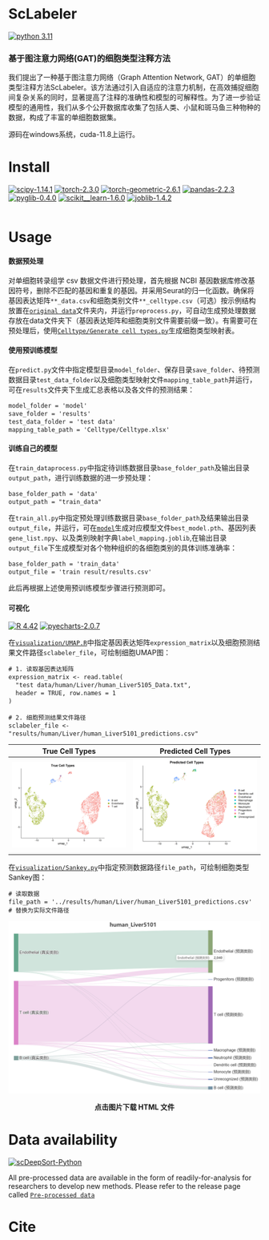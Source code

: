 # ScLabeler

[![python 3.11](https://img.shields.io/badge/python-3.11-brightgreen)](https://www.python.org/) 

### 基于图注意力网络(GAT)的细胞类型注释方法
我们提出了一种基于图注意力网络（Graph Attention Network, GAT）的单细胞类型注释方法ScLabeler。该方法通过引入自适应的注意力机制，在高效捕捉细胞间复杂关系的同时，显著提高了注释的准确性和模型的可解释性。为了进一步验证模型的通用性，我们从多个公开数据库收集了包括人类、小鼠和斑马鱼三种物种的数据，构成了丰富的单细胞数据集。

源码在windows系统，cuda-11.8上运行。

# Install

[![scipy-1.14.1](https://img.shields.io/badge/scipy-1.14.1-yellowgreen)](https://github.com/scipy/scipy) [![torch-2.3.0](https://img.shields.io/badge/torch-1.6.0-orange)](https://github.com/pytorch/pytorch) [![torch-geometric-2.6.1](https://img.shields.io/badge/torchgeometric-2.6.1-red)](https://github.com/pyg-team/pytorch_geometric) [![pandas-2.2.3](https://img.shields.io/badge/pandas-2.2.3-lightgrey)](https://github.com/pandas-dev/pandas) [![pyglib-0.4.0](https://img.shields.io/badge/pyglib-0.4.0-blue)](https://github.com/pyg-team/pytorch_geometric) [![scikit__learn-1.6.0](https://img.shields.io/badge/scikit__learn-1.6.0-green)](https://github.com/scikit-learn/scikit-learn) [![joblib-1.4.2](https://img.shields.io/badge/joblib-1.4.2-yellow)](https://github.com/joblib/joblib)


```

```

# Usage
#### 数据预处理
对单细胞转录组学 csv 数据文件进行预处理，首先根据 NCBI 基因数据库修改基因符号，删除不匹配的基因和重复的基因。并采用Seurat的归一化函数。确保将基因表达矩阵`**_data.csv`和细胞类别文件`**_celltype.csv`（可选）按示例结构放置在[`original data`](https://github.com/bioinfolabdev/ScLabeler/tree/main/original%20data/human/liver)文件夹内，并运行`preprocess.py`，可自动生成预处理数据存放在data文件夹下（基因表达矩阵和细胞类别文件需要前缀一致）。有需要可在预处理后，使用[`Celltype/Generate cell types.py`](https://github.com/bioinfolabdev/ScLabeler/blob/main/Celltype/Generate%20cell%20types.py)生成细胞类型映射表。

#### 使用预训练模型
在`predict.py`文件中指定模型目录`model_folder`、保存目录`save_folder`、待预测数据目录`test_data_folder`以及细胞类型映射文件`mapping_table_path`并运行，可在`results`文件夹下生成汇总表格以及各文件的预测结果：
```
model_folder = 'model'
save_folder = 'results'
test_data_folder = 'test data'
mapping_table_path = 'Celltype/Celltype.xlsx'
```
#### 训练自己的模型
在`train_dataprocess.py`中指定待训练数据目录`base_folder_path`及输出目录`output_path`，进行训练数据的进一步预处理：
```
base_folder_path = 'data'
output_path = "train_data"
```

在`train_all.py`中指定预处理训练数据目录`base_folder_path`及结果输出目录`output_file`，并运行，可在[`model`](https://github.com/bioinfolabdev/ScLabeler/tree/main/model/human/Liver)生成对应模型文件`best_model.pth`、基因列表`gene_list.npy`、以及类别映射字典`label_mapping.joblib`,在输出目录`output_file`下生成模型对各个物种组织的各细胞类别的具体训练准确率：
```
base_folder_path = 'train_data'
output_file = 'train result/results.csv'
```

此后再根据上述使用预训练模型步骤进行预测即可。

#### 可视化
[![R 4.42](https://img.shields.io/badge/R-%3E4.40-blue)](https://www.r-project.org/)  [![pyecharts-2.0.7](https://img.shields.io/badge/tpyecharts-2.0.7-orange)](https://github.com/pyecharts/pyecharts/)

在[`visualization/UMAP.R`](https://github.com/bioinfolabdev/ScLabeler/blob/main/visualization/UMAP.R)中指定基因表达矩阵`expression_matrix`以及细胞预测结果文件路径`sclabeler_file`，可绘制细胞UMAP图：
```
# 1. 读取基因表达矩阵
expression_matrix <- read.table(
  "test data/human/Liver/human_Liver5105_Data.txt",
  header = TRUE, row.names = 1
)

# 2. 细胞预测结果文件路径
sclabeler_file <- "results/human/Liver/human_Liver5101_predictions.csv"
```

| True Cell Types    | Predicted Cell Types |
|-----------------------|-----------------------|
| ![True Cell Types](https://github.com/bioinfolabdev/ScLabeler/blob/main/visualization/True_Cell_Types.png) | ![Predicted Cell Types](https://github.com/bioinfolabdev/ScLabeler/blob/main/visualization/Predicted_Cell_Types.png) |


在[`visualization/Sankey.py`](https://github.com/bioinfolabdev/ScLabeler/blob/main/visualization/Sankey.py)中指定预测数据路径`file_path`，可绘制细胞类型Sankey图：
```
# 读取数据
file_path = '../results/human/Liver/human_Liver5101_predictions.csv'  # 替换为实际文件路径
```


<div style="text-align: center;">
  <a>
    <img src="https://github.com/bioinfolabdev/ScLabeler/blob/main/visualization/%E7%BB%86%E8%83%9E%E7%B1%BB%E5%9E%8B%E7%BB%9F%E8%AE%A1.png" alt="Predicted Cell Types" width="700">
  </a>
  <p><strong>点击图片下载 HTML 文件</strong></p>
</div>



# Data availability 
[![scDeepSort-Python](https://img.shields.io/badge/ScLabeler-Python-brightgreen)](1) 

All pre-processed data are available in the form of readily-for-analysis for researchers to develop new methods. Please refer to the release page called [`Pre-processed data`](1)

# Cite
